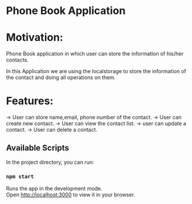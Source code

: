 # Phone Book Application

# Motivation:

Phone Book application in which user can store the information of his/her contacts.

In this Application we are using the localstorage to store the information of the contact and doing all operations on them.

# Features:

-> User can store name,email, phone number of the contact.
-> User can create new contact.
-> User can view the contact list.
-> user can update a contact.
-> User can delete a contact.

## Available Scripts

In the project directory, you can run:

### `npm start`

Runs the app in the development mode.\
Open [http://localhost:3000](http://localhost:3000) to view it in your browser.
